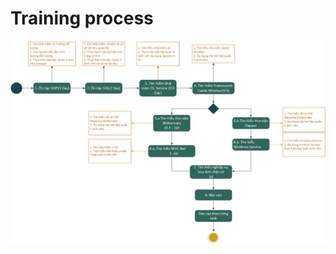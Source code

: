 # Training process 
![image 1](https://github.com/cauhamau/SDS_Training/blob/master/TrainingProcess.jpg)
